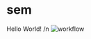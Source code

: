 # sem
Hello World! /n
![workflow](https://github.com/PhoneMyintMyat87/seMethods/actions/workflows/main.yml/badge.svg)